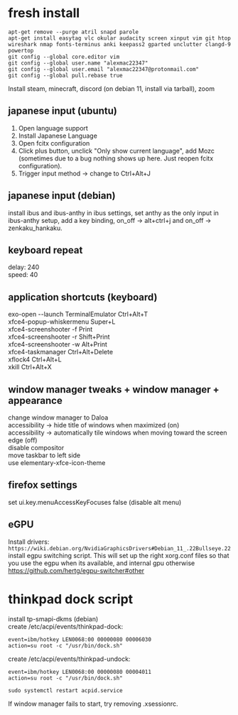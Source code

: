 # fresh install

```apt-get remove --purge atril snapd parole```  
```apt-get install easytag vlc okular audacity screen xinput vim git htop wireshark nmap fonts-terminus anki keepass2 gparted unclutter clangd-9 powertop```  
```git config --global core.editor vim```  
```git config --global user.name "alexmac22347"```  
```git config --global user.email "alexmac22347@protonmail.com"```  
```git config --global pull.rebase true```   

Install steam, minecraft, discord (on debian 11, install via tarball), zoom

## japanese input (ubuntu)
1. Open language support
2. Install Japanese Language
3. Open fcitx configuration
4. Click plus button, unclick "Only show current language", 
   add Mozc (sometimes due to a 
   bug nothing shows up here. Just reopen fcitx configuration).
5. Trigger input method -> change to Ctrl+Alt+J

## japanese input (debian)
install ibus and ibus-anthy
in ibus settings, set anthy as the only input
in ibus-anthy setup, add a key binding, on_off -> alt+ctrl+j
and on_off -> zenkaku_hankaku.

## keyboard repeat
delay: 240  
speed: 40  

## application shortcuts (keyboard)
exo-open --launch TerminalEmulator  Ctrl+Alt+T  
xfce4-popup-whiskermenu Super+L  
xfce4-screenshooter -f Print  
xfce4-screenshooter -r Shift+Print  
xfce4-screenshooter -w Alt+Print  
xfce4-taskmanager Ctrl+Alt+Delete  
xflock4 Ctrl+Alt+L  
xkill Ctrl+Alt+X  

## window manager tweaks + window manager + appearance
change window manager to Daloa  
accessibility -> hide title of windows when maximized (on)  
accessibility -> automatically tile windows when moving toward the screen edge (off)  
disable compositor  
move taskbar to left side  
use elementary-xfce-icon-theme

## firefox settings
set ui.key.menuAccessKeyFocuses false (disable alt menu)  

## eGPU
Install drivers:
```https://wiki.debian.org/NvidiaGraphicsDrivers#Debian_11_.22Bullseye.22```
install egpu switching script. This will set up the right xorg.conf files
so that you use the egpu when its available, and internal gpu otherwise
https://github.com/hertg/egpu-switcher#other

# thinkpad dock script
install tp-smapi-dkms (debian)  
create /etc/acpi/events/thinkpad-dock:  
```
event=ibm/hotkey LEN0068:00 00000080 00006030
action=su root -c "/usr/bin/dock.sh"
``` 

create /etc/acpi/events/thinkpad-undock:  
```
event=ibm/hotkey LEN0068:00 00000080 00004011
action=su root -c "/usr/bin/dock.sh"
```  

```
sudo systemctl restart acpid.service
```

If window manager fails to start, try removing .xsessionrc.
